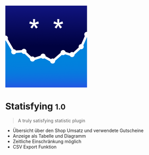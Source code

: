 <!-- _coverpage.md -->

![logo](../_media/Statisfying.png)

# Statisfying <small>1.0</small>

> A truly satisfying statistic plugin

- Übersicht über den Shop Umsatz und verwendete Gutscheine
- Anzeige als Tabelle und Diagramm
- Zeitliche Einschränkung möglich
- CSV Export Funktion
